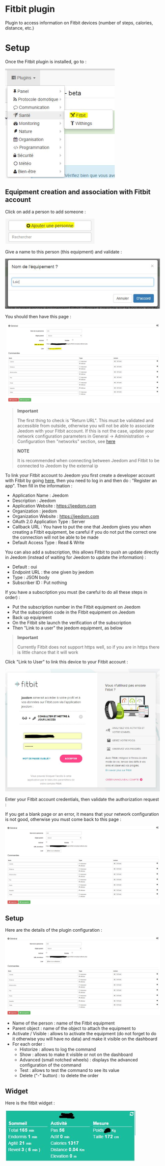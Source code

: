 # Fitbit plugin

Plugin to access information on Fitbit devices (number of steps, calories, distance, etc.)

# Setup 

Once the Fitbit plugin is installed, go to :

![fitbit 1](./images/fitbit-1.JPG)

## Equipment creation and association with Fitbit account 

Click on add a person to add someone :

![fitbit 2](./images/fitbit-2.JPG)

Give a name to this person (this equipment) and validate :

![fitbit 3](./images/fitbit-3.JPG)

You should then have this page :

![fitbit 4](./images/fitbit-4.JPG)

> **Important**
>
> The first thing to check is "Return URL". This must be validated and accessible from outside, otherwise you will not be able to associate Jeedom with your Fitbit account. If this is not the case, update your network configuration parameters in General → Administration → Configuration then "networks" section, see [here](https://www.jeedom.fr/doc/documentation/core/en_US/doc-core-administration.html.html#administration)

> **NOTE**
>
> It is recommended when connecting between Jeedom and Fitbit to be connected to Jeedom by the external ip

To link your Fitbit account to Jeedom you first create a developer account with Fitbit by going [here](https://dev.fitbit.com/fr), then you need to log in and then do : "Register an app". Then fill in the information :

-   Application Name : Jeedom
-   Description : Jeedom
-   Application Website : <https://jeedom.com>
-   Organization : jeedom
-   Organization Website : <https://jeedom.com>
-   OAuth 2.0 Application Type : Server
-   Callback URL : You have to put the one that Jeedom gives you when creating a Fitbit equipment, be careful if you do not put the correct one the connection will not be able to be made
-   Default Access Type : Read & Write

You can also add a subscription, this allows Fitbit to push an update directly in Jeedom (instead of waiting for Jeedom to update the information) :

-   Default : oui
-   Endpoint URL : the one given by jeedom
-   Type : JSON body
-   Subscriber ID : Put nothing

If you have a subscription you must (be careful to do all these steps in order) :

-   Put the subscription number in the Fitbit equipment on Jeedom
-   Put the subscription code in the Fitbit equipment on Jeedom
-   Back up equipment
-   On the Fitbit site launch the verification of the subscription
-   Then "Link to a user" the jeedom equipment, as below

> **Important**
>
> Currently Fitbit does not support https well, so if you are in https there is little chance that it will work

Click "Link to User" to link this device to your Fitbit account :

![fitbit 5](./images/fitbit-5.JPG)

Enter your Fitbit account credentials, then validate the authorization request :

If you get a blank page or an error, it means that your network configuration is not good, otherwise you must come back to this page :

![fitbit 6](./images/fitbit-6.JPG)

## Setup 

Here are the details of the plugin configuration :

![fitbit 6](./images/fitbit-6.JPG)

-   Name of the person : name of the Fitbit equipment
-   Parent object : name of the object to attach the equipment to
-   Activate / Visible : allows to activate the equipment (do not forget to do it otherwise you will have no data) and make it visible on the dashboard
-   For each order :
    -   Historize : allows to log the command
    -   Show : allows to make it visible or not on the dashboard
    -   Advanced (small notched wheels) : displays the advanced configuration of the command
    -   Test : allows to test the command to see its value
    -   Delete ("-" button) : to delete the order

## Widget 

Here is the fitbit widget :

![fitbit 7](./images/fitbit-7.JPG)
